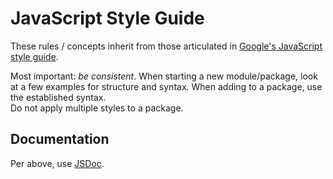# JavaScript Style Guide

These rules / concepts inherit from those articulated in [Google's JavaScript style guide](https://google-styleguide.googlecode.com/svn/trunk/javascriptguide.xml).  

Most important: *be consistent*.   When starting a new module/package, look at a few examples for structure and syntax.   When adding to a package, use the established syntax.  
Do not apply multiple styles to a package.  

## Documentation

Per above, use [JSDoc](http://usejsdoc.org/).
